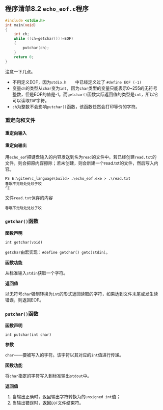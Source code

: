 ## 程序清单8.2  `echo_eof.c`程序

```c
#include <stdio.h>
int main(void)
{
    int ch;
    while ((ch=getchar())!=EOF)
    {
        putchar(ch);
    }
    return 0;
}
```

注意一下几点。

- 不用定义EOF，因为`stdio.h	`中已经定义过了
  `#define EOF (-1)`
- 变量`ch`的类型从`char`变为`int`，因为`char`类型的变量只能表示0~255的无符号整数，但是EOF的值是-1。而`getchar()`函数实际返回值的类型是`int`，所以它可以读取`EOF`字符。
- `ch`为整数不会影响`putchar()`函数，该函数任然会打印等价的字符。

### 重定向和文件

#### 重定向输入





#### 重定向输出

用`echo_eof`把键盘输入的内容发送到名为`read`的文件中。若已经创建`read.txt`的文件，则会把原内容擦除；若未创建，则会新建一个read.txt的文件，然后写入内容。

```shell
PS E:\gitee\c_language\build> .\echo_eof.exe > .\read.txt 
春眠不觉晓处处蚊子咬
^Z
```

文件`read.txt`保存的内容

```
春眠不觉晓处处蚊子咬

```



### `getchar()`函数

**函数声明**

`int getchar(void)`

`getchar`由宏实现：`#define getchar() getc(stdin)`。

**函数功能**

从标准输入`stdin`获取一个字符。

**返回值**

以无符号`char`强制转换为`int`的形式返回读取的字符，如果达到文件末尾或发生读错误，则返回EOF。

### `putchar()`函数

**函数声明**

`int putchar(int char)`

**参数**

`char`——要被写入的字符。该字符以其对应的`int`值进行传递。

**函数功能**

将`char`指定的字符写入到标准输出`stdout`中。

**返回值**

1. 当输出正确时，返回输出字符转换为的`unsigned int`值；
2. 当输出错误时，返回`EOF`文件结束符。
